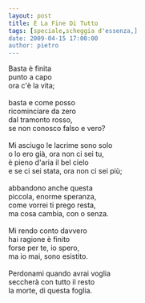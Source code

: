 ```yaml
---
layout: post
title: È La Fine Di Tutto
tags: [speciale,scheggia d'essenza,]
date: 2009-04-15 17:00:00
author: pietro
---
```

Basta è finita<br/>punto a capo<br/>ora c'è la vita;<br/><br/>basta e come posso<br/>ricominciare da zero<br/>dal tramonto rosso,<br/>se non conosco falso e vero?<br/><br/>Mi asciugo le lacrime sono solo<br/>o lo ero già, ora non ci sei tu,<br/>è pieno d'aria il bel cielo<br/>e se ci sei stata, ora non ci sei più;<br/><br/>abbandono anche questa<br/>piccola, enorme speranza,<br/>come vorrei ti prego resta,<br/>ma cosa cambia, con o senza.<br/><br/>Mi rendo conto davvero<br/>hai ragione è finito<br/>forse per te, io spero,<br/>ma io mai, sono esistito.<br/><br/>Perdonami quando avrai voglia<br/>seccherà con tutto il resto<br/>la morte, di questa foglia.
